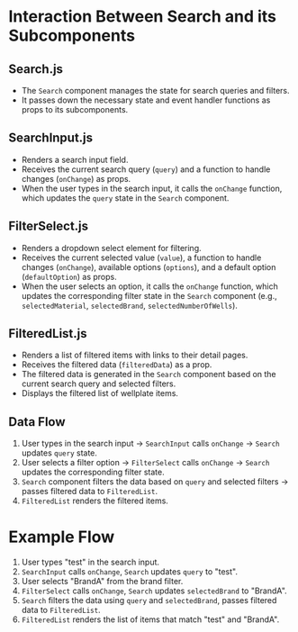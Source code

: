 # Interaction Between Search and its Subcomponents

## Search.js
- The `Search` component manages the state for search queries and filters.
- It passes down the necessary state and event handler functions as props to its subcomponents.

## SearchInput.js
- Renders a search input field.
- Receives the current search query (`query`) and a function to handle changes (`onChange`) as props.
- When the user types in the search input, it calls the `onChange` function, which updates the `query` state in the `Search` component.

## FilterSelect.js
- Renders a dropdown select element for filtering.
- Receives the current selected value (`value`), a function to handle changes (`onChange`), available options (`options`), and a default option (`defaultOption`) as props.
- When the user selects an option, it calls the `onChange` function, which updates the corresponding filter state in the `Search` component (e.g., `selectedMaterial`, `selectedBrand`, `selectedNumberOfWells`).

## FilteredList.js
- Renders a list of filtered items with links to their detail pages.
- Receives the filtered data (`filteredData`) as a prop.
- The filtered data is generated in the `Search` component based on the current search query and selected filters.
- Displays the filtered list of wellplate items.

## Data Flow
1. User types in the search input -> `SearchInput` calls `onChange` -> `Search` updates `query` state.
2. User selects a filter option -> `FilterSelect` calls `onChange` -> `Search` updates the corresponding filter state.
3. `Search` component filters the data based on `query` and selected filters -> passes filtered data to `FilteredList`.
4. `FilteredList` renders the filtered items.

# Example Flow
1. User types "test" in the search input.
2. `SearchInput` calls `onChange`, `Search` updates `query` to "test".
3. User selects "BrandA" from the brand filter.
4. `FilterSelect` calls `onChange`, `Search` updates `selectedBrand` to "BrandA".
5. `Search` filters the data using `query` and `selectedBrand`, passes filtered data to `FilteredList`.
6. `FilteredList` renders the list of items that match "test" and "BrandA".
